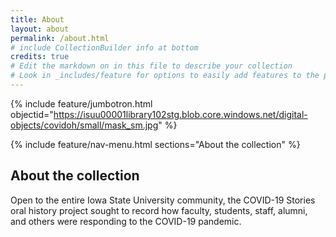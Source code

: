 ```yaml
---
title: About
layout: about
permalink: /about.html
# include CollectionBuilder info at bottom
credits: true
# Edit the markdown on in this file to describe your collection
# Look in _includes/feature for options to easily add features to the page
---
```


{% include feature/jumbotron.html objectid="https://isuu00001library102stg.blob.core.windows.net/digital-objects/covidoh/small/mask_sm.jpg" %} 

{% include feature/nav-menu.html sections="About the collection" %}

## About the collection

Open to the entire Iowa State University community, the COVID-19 Stories oral history project sought to record how faculty, students, staff, alumni, and others were responding to the COVID-19 pandemic.